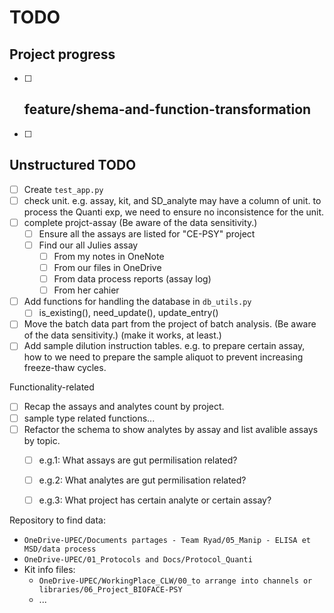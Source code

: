 # TODO

## Project progress
- [ ] feature/shema-and-function-transformation
  - 
- [ ] 

## Unstructured TODO
- [ ] Create `test_app.py`
- [ ] check unit. e.g. assay, kit, and SD_analyte may have a column of unit. to process the Quanti exp, we need to ensure no inconsistence for the unit.
- [ ] complete projct-assay (Be aware of the data sensitivity.)
  - [ ] Ensure all the assays are listed for "CE-PSY" project
  - [ ] Find our all Julies assay
    - [ ] From my notes in OneNote
    - [ ] From our files in OneDrive
    - [ ] From data process reports (assay log)
    - [ ] From her cahier
- [ ] Add functions for handling the database in `db_utils.py`
  - [ ] is_existing(), need_update(), update_entry()
- [ ] Move the batch data part from the project of batch analysis. (Be aware of the data sensitivity.) (make it works, at least.)
- [ ] Add sample dilution instruction tables. e.g. to prepare certain assay, how to we need to prepare the sample aliquot to prevent increasing freeze-thaw cycles.

Functionality-related
- [ ] Recap the assays and analytes count by project.
- [ ] sample type related functions...
- [ ] Refactor the schema to show analytes by assay and list avalible assays by topic. 
  - [ ] e.g.1: What assays are gut permilisation related?
  - [ ] e.g.2: What analytes are gut permilisation related?
  - [ ] e.g.3: What project has certain analyte or certain assay? 



Repository to find data:
- `OneDrive-UPEC/Documents partages - Team Ryad/05_Manip - ELISA et MSD/data process`
- `OneDrive-UPEC/01_Protocols and Docs/Protocol_Quanti`
- Kit info files:
  - `OneDrive-UPEC/WorkingPlace_CLW/00_to arrange into channels or libraries/06_Project_BIOFACE-PSY`
  - ...